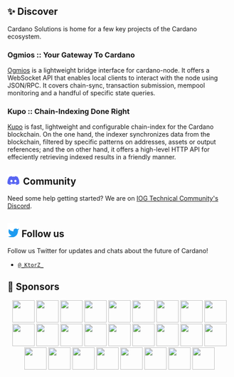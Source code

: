 ## ✨ Discover

Cardano Solutions is home for a few key projects of the Cardano ecosystem.

### Ogmios :: Your Gateway To Cardano

[Ogmios](https://github.com/cardanosolutions/ogmios) is a lightweight bridge interface for cardano-node. It offers a WebSocket API that enables local clients to interact with the node using JSON/RPC. It covers chain-sync, transaction submission, mempool monitoring and a handful of specific state queries.

### Kupo :: Chain-Indexing Done Right

[Kupo](https://github.com/cardanosolutions/kupo) is fast, lightweight and configurable chain-index for the Cardano blockchain. On the one hand, the indexer synchronizes data from the blockchain, filtered by specific patterns on addresses, assets or output references; and the on other hand, it offers a high-level HTTP API for effeciently retrieving indexed results in a friendly manner.

## <img src="https://raw.githubusercontent.com/CardanoSolutions/ogmios/master/.github/discord.svg" height="24" /> Community

Need some help getting started? We are on [IOG Technical Community's Discord](https://discord.gg/ZeyDn65t5v).

## <img src="https://raw.githubusercontent.com/CardanoSolutions/ogmios/master/.github/twitter.svg" height="32" /> Follow us

Follow us Twitter for updates and chats about the future of Cardano!

- [`@_KtorZ_`](https://twitter.com/_KtorZ_)

## 💖 Sponsors

<p align="center">
  <a href="https://blockfrost.io/"><img src="https://avatars.githubusercontent.com/u/70073210?s=50&v=4" width=50 height=50 /></a>
  <a href="https://sundaeswap.finance/"><img src="https://avatars.githubusercontent.com/u/83610786?s=50&v=4" width=50 height=50 /></a>
  <a href="https://jpeg.store/"><img src="https://avatars.githubusercontent.com/u/98781883?s=50&v=4" width=50 height=50 /></a>
  <a href="https://github.com/minswap"><img src="https://avatars.githubusercontent.com/u/80548193?s=50&v=4" width=50 height=50 /></a>
  <a href="https://rraayy.com/"><img src="https://avatars.githubusercontent.com/u/65092852?s=50&v=4" width=50 height=50 /></a>
  <a href="https://github.com/aada-finance"><img src="https://avatars.githubusercontent.com/u/89693711?s=50&v=4" width=50 height=50 /></a>
  <a href="https://eternl.io/"><img src="https://avatars.githubusercontent.com/u/86010408?s=50&v=4" width=50 height=50 /></a>
  <a href="https://github.com/Quantumplation"><img src="https://avatars.githubusercontent.com/u/49870?v=4" width=50 height=50 /></a>
  <a href="https://github.com/cffls"><img src="https://avatars.githubusercontent.com/u/48079971?s=50&v=4" width=50 height=50 /></a>
  <a href="https://github.com/McManford"><img src="https://avatars.githubusercontent.com/u/7148419?s=52&v=4" width=50 height=50 /></a>
  <a href="https://github.com/prometheus-pool"><img src="https://avatars.githubusercontent.com/u/9547191?s=52&v=4" width=50 height=50 /></a>
  <a href="https://github.com/scarmuega"><img src="https://avatars.githubusercontent.com/u/653886?s=50&v=4" width=50 height=50 /></a>
  <a href="https://github.com/codybutz"><img src="https://avatars.githubusercontent.com/u/3670430?s=50&v=4" width=50 height=50 /></a>
  <a href="https://github.com/OneDeuxTriSeiGo"><img src="https://avatars.githubusercontent.com/u/9424043?s=50&v=4" width=50 height=50 /></a>
  <a href="https://github.com/perturbing"><img src="https://avatars.githubusercontent.com/u/107037423?s=40&v=4" width=50 height=50 /></a>
  <a href="https://github.com/Yomiji"><img src="https://avatars.githubusercontent.com/u/3296518?s=40&v=4?s=50&v=4" width=50 height=50 /></a>
  <a href="https://github.com/NilsDannemann"><img src="https://avatars.githubusercontent.com/u/1572663?s=40&v=4" width=50 height=50 /></a>
  <a href="https://github.com/bosskop"><img src="https://avatars.githubusercontent.com/u/1733427?s=40&v=4" width=50 height=50 /></a>
  <a href="https://github.com/brudnak"><img src="https://avatars.githubusercontent.com/u/40877149?s=40&v=4" width=50 height=50 /></a>
  <a href="https://github.com/will991"><img src="https://avatars.githubusercontent.com/u/9065638?s=40&v=4" width=50 height=50 /></a>
  <a href="https://github.com/educkf"><img src="https://avatars.githubusercontent.com/u/2439707?s=40&v=4" width=50 height=50 /></a>
  <a href="https://github.com/mrbrinker"><img src="https://avatars.githubusercontent.com/u/41247403?s=50&v=4" width=50 height=50 /></a>
  <a href="https://github.com/sacrelege"><img src="https://avatars.githubusercontent.com/u/7289595?v=4" width=50 height=50 /></a>
  <a href="https://github.com/artemwright"><img src="https://avatars.githubusercontent.com/u/83517471?s=50&v=4" width=50 height=50 /></a>
  <a href="https://github.com/kayandra"><img src="https://avatars.githubusercontent.com/u/5002506?s=50&v=4" width=50 height=50 /></a>
  <a href="https://github.com/tapiocapool"><img src="https://avatars.githubusercontent.com/u/80033713?s=50&v=4" width=50 height=50 /></a>
</p>
